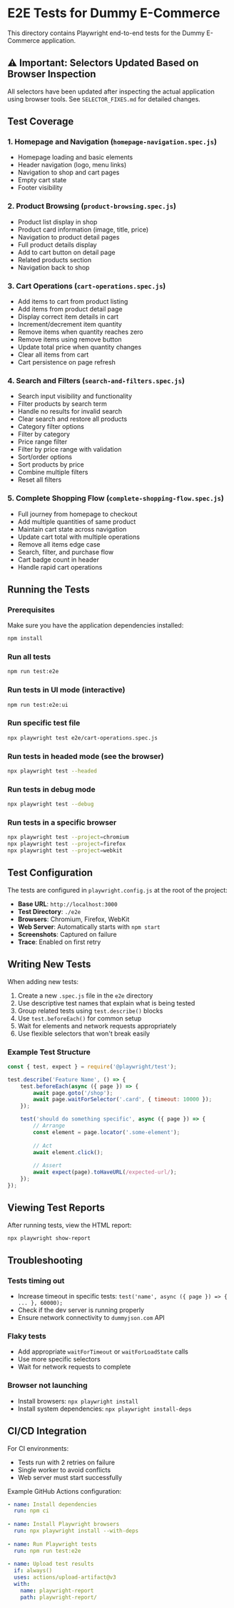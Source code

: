 # E2E Tests for Dummy E-Commerce

This directory contains Playwright end-to-end tests for the Dummy E-Commerce application.

## ⚠️ Important: Selectors Updated Based on Browser Inspection

All selectors have been updated after inspecting the actual application using browser tools. See `SELECTOR_FIXES.md` for detailed changes.

## Test Coverage

### 1. Homepage and Navigation (`homepage-navigation.spec.js`)
- Homepage loading and basic elements
- Header navigation (logo, menu links)
- Navigation to shop and cart pages
- Empty cart state
- Footer visibility

### 2. Product Browsing (`product-browsing.spec.js`)
- Product list display in shop
- Product card information (image, title, price)
- Navigation to product detail pages
- Full product details display
- Add to cart button on detail page
- Related products section
- Navigation back to shop

### 3. Cart Operations (`cart-operations.spec.js`)
- Add items to cart from product listing
- Add items from product detail page
- Display correct item details in cart
- Increment/decrement item quantity
- Remove items when quantity reaches zero
- Remove items using remove button
- Update total price when quantity changes
- Clear all items from cart
- Cart persistence on page refresh

### 4. Search and Filters (`search-and-filters.spec.js`)
- Search input visibility and functionality
- Filter products by search term
- Handle no results for invalid search
- Clear search and restore all products
- Category filter options
- Filter by category
- Price range filter
- Filter by price range with validation
- Sort/order options
- Sort products by price
- Combine multiple filters
- Reset all filters

### 5. Complete Shopping Flow (`complete-shopping-flow.spec.js`)
- Full journey from homepage to checkout
- Add multiple quantities of same product
- Maintain cart state across navigation
- Update cart total with multiple operations
- Remove all items edge case
- Search, filter, and purchase flow
- Cart badge count in header
- Handle rapid cart operations

## Running the Tests

### Prerequisites
Make sure you have the application dependencies installed:
```bash
npm install
```

### Run all tests
```bash
npm run test:e2e
```

### Run tests in UI mode (interactive)
```bash
npm run test:e2e:ui
```

### Run specific test file
```bash
npx playwright test e2e/cart-operations.spec.js
```

### Run tests in headed mode (see the browser)
```bash
npx playwright test --headed
```

### Run tests in debug mode
```bash
npx playwright test --debug
```

### Run tests in a specific browser
```bash
npx playwright test --project=chromium
npx playwright test --project=firefox
npx playwright test --project=webkit
```

## Test Configuration

The tests are configured in `playwright.config.js` at the root of the project:

- **Base URL**: `http://localhost:3000`
- **Test Directory**: `./e2e`
- **Browsers**: Chromium, Firefox, WebKit
- **Web Server**: Automatically starts with `npm start`
- **Screenshots**: Captured on failure
- **Trace**: Enabled on first retry

## Writing New Tests

When adding new tests:

1. Create a new `.spec.js` file in the `e2e` directory
2. Use descriptive test names that explain what is being tested
3. Group related tests using `test.describe()` blocks
4. Use `test.beforeEach()` for common setup
5. Wait for elements and network requests appropriately
6. Use flexible selectors that won't break easily

### Example Test Structure

```javascript
const { test, expect } = require('@playwright/test');

test.describe('Feature Name', () => {
	test.beforeEach(async ({ page }) => {
		await page.goto('/shop');
		await page.waitForSelector('.card', { timeout: 10000 });
	});

	test('should do something specific', async ({ page }) => {
		// Arrange
		const element = page.locator('.some-element');
		
		// Act
		await element.click();
		
		// Assert
		await expect(page).toHaveURL(/expected-url/);
	});
});
```

## Viewing Test Reports

After running tests, view the HTML report:
```bash
npx playwright show-report
```

## Troubleshooting

### Tests timing out
- Increase timeout in specific tests: `test('name', async ({ page }) => { ... }, 60000);`
- Check if the dev server is running properly
- Ensure network connectivity to `dummyjson.com` API

### Flaky tests
- Add appropriate `waitForTimeout` or `waitForLoadState` calls
- Use more specific selectors
- Wait for network requests to complete

### Browser not launching
- Install browsers: `npx playwright install`
- Install system dependencies: `npx playwright install-deps`

## CI/CD Integration

For CI environments:
- Tests run with 2 retries on failure
- Single worker to avoid conflicts
- Web server must start successfully

Example GitHub Actions configuration:
```yaml
- name: Install dependencies
  run: npm ci
  
- name: Install Playwright browsers
  run: npx playwright install --with-deps
  
- name: Run Playwright tests
  run: npm run test:e2e
  
- name: Upload test results
  if: always()
  uses: actions/upload-artifact@v3
  with:
    name: playwright-report
    path: playwright-report/
```

